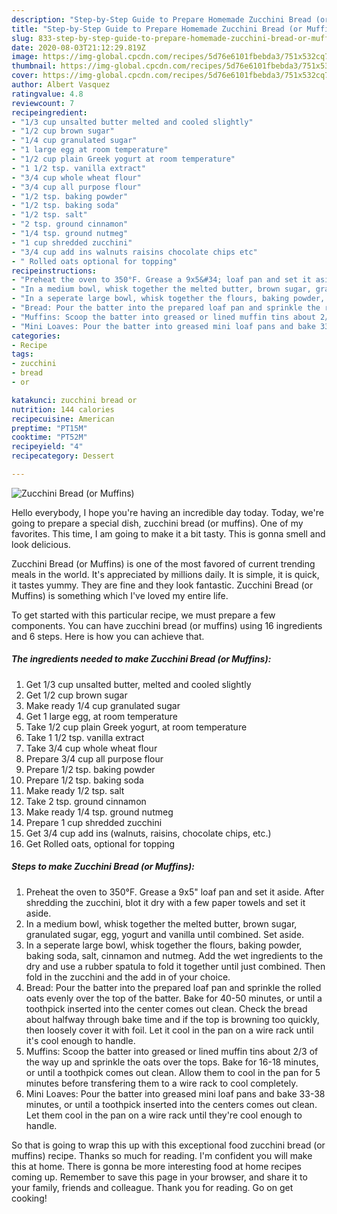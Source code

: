 ```yaml
---
description: "Step-by-Step Guide to Prepare Homemade Zucchini Bread (or Muffins)"
title: "Step-by-Step Guide to Prepare Homemade Zucchini Bread (or Muffins)"
slug: 833-step-by-step-guide-to-prepare-homemade-zucchini-bread-or-muffins
date: 2020-08-03T21:12:29.819Z
image: https://img-global.cpcdn.com/recipes/5d76e6101fbebda3/751x532cq70/zucchini-bread-or-muffins-recipe-main-photo.jpg
thumbnail: https://img-global.cpcdn.com/recipes/5d76e6101fbebda3/751x532cq70/zucchini-bread-or-muffins-recipe-main-photo.jpg
cover: https://img-global.cpcdn.com/recipes/5d76e6101fbebda3/751x532cq70/zucchini-bread-or-muffins-recipe-main-photo.jpg
author: Albert Vasquez
ratingvalue: 4.8
reviewcount: 7
recipeingredient:
- "1/3 cup unsalted butter melted and cooled slightly"
- "1/2 cup brown sugar"
- "1/4 cup granulated sugar"
- "1 large egg at room temperature"
- "1/2 cup plain Greek yogurt at room temperature"
- "1 1/2 tsp. vanilla extract"
- "3/4 cup whole wheat flour"
- "3/4 cup all purpose flour"
- "1/2 tsp. baking powder"
- "1/2 tsp. baking soda"
- "1/2 tsp. salt"
- "2 tsp. ground cinnamon"
- "1/4 tsp. ground nutmeg"
- "1 cup shredded zucchini"
- "3/4 cup add ins walnuts raisins chocolate chips etc"
- " Rolled oats optional for topping"
recipeinstructions:
- "Preheat the oven to 350°F. Grease a 9x5&#34; loaf pan and set it aside. After shredding the zucchini, blot it dry with a few paper towels and set it aside."
- "In a medium bowl, whisk together the melted butter, brown sugar, granulated sugar, egg, yogurt and vanilla until combined. Set aside."
- "In a seperate large bowl, whisk together the flours, baking powder, baking soda, salt, cinnamon and nutmeg. Add the wet ingredients to the dry and use a rubber spatula to fold it together until just combined. Then fold in the zucchini and the add in of your choice."
- "Bread: Pour the batter into the prepared loaf pan and sprinkle the rolled oats evenly over the top of the batter. Bake for 40-50 minutes, or until a toothpick inserted into the center comes out clean. Check the bread about halfway through bake time and if the top is browning too quickly, then loosely cover it with foil. Let it cool in the pan on a wire rack until it&#39;s cool enough to handle."
- "Muffins: Scoop the batter into greased or lined muffin tins about 2/3 of the way up and sprinkle the oats over the tops. Bake for 16-18 minutes, or until a toothpick comes out clean. Allow them to cool in the pan for 5 minutes before transfering them to a wire rack to cool completely."
- "Mini Loaves: Pour the batter into greased mini loaf pans and bake 33-38 minutes, or until a toothpick inserted into the centers comes out clean. Let them cool in the pan on a wire rack until they&#39;re cool enough to handle."
categories:
- Recipe
tags:
- zucchini
- bread
- or

katakunci: zucchini bread or 
nutrition: 144 calories
recipecuisine: American
preptime: "PT15M"
cooktime: "PT52M"
recipeyield: "4"
recipecategory: Dessert

---
```



![Zucchini Bread (or Muffins)](https://img-global.cpcdn.com/recipes/5d76e6101fbebda3/751x532cq70/zucchini-bread-or-muffins-recipe-main-photo.jpg)

Hello everybody, I hope you're having an incredible day today. Today, we're going to prepare a special dish, zucchini bread (or muffins). One of my favorites. This time, I am going to make it a bit tasty. This is gonna smell and look delicious.



Zucchini Bread (or Muffins) is one of the most favored of current trending meals in the world. It's appreciated by millions daily. It is simple, it is quick, it tastes yummy. They are fine and they look fantastic. Zucchini Bread (or Muffins) is something which I've loved my entire life.


To get started with this particular recipe, we must prepare a few components. You can have zucchini bread (or muffins) using 16 ingredients and 6 steps. Here is how you can achieve that.

<!--inarticleads1-->

##### The ingredients needed to make Zucchini Bread (or Muffins):

1. Get 1/3 cup unsalted butter, melted and cooled slightly
1. Get 1/2 cup brown sugar
1. Make ready 1/4 cup granulated sugar
1. Get 1 large egg, at room temperature
1. Take 1/2 cup plain Greek yogurt, at room temperature
1. Take 1 1/2 tsp. vanilla extract
1. Take 3/4 cup whole wheat flour
1. Prepare 3/4 cup all purpose flour
1. Prepare 1/2 tsp. baking powder
1. Prepare 1/2 tsp. baking soda
1. Make ready 1/2 tsp. salt
1. Take 2 tsp. ground cinnamon
1. Make ready 1/4 tsp. ground nutmeg
1. Prepare 1 cup shredded zucchini
1. Get 3/4 cup add ins (walnuts, raisins, chocolate chips, etc.)
1. Get  Rolled oats, optional for topping




<!--inarticleads2-->

##### Steps to make Zucchini Bread (or Muffins):

1. Preheat the oven to 350°F. Grease a 9x5&#34; loaf pan and set it aside. After shredding the zucchini, blot it dry with a few paper towels and set it aside.
1. In a medium bowl, whisk together the melted butter, brown sugar, granulated sugar, egg, yogurt and vanilla until combined. Set aside.
1. In a seperate large bowl, whisk together the flours, baking powder, baking soda, salt, cinnamon and nutmeg. Add the wet ingredients to the dry and use a rubber spatula to fold it together until just combined. Then fold in the zucchini and the add in of your choice.
1. Bread: Pour the batter into the prepared loaf pan and sprinkle the rolled oats evenly over the top of the batter. Bake for 40-50 minutes, or until a toothpick inserted into the center comes out clean. Check the bread about halfway through bake time and if the top is browning too quickly, then loosely cover it with foil. Let it cool in the pan on a wire rack until it&#39;s cool enough to handle.
1. Muffins: Scoop the batter into greased or lined muffin tins about 2/3 of the way up and sprinkle the oats over the tops. Bake for 16-18 minutes, or until a toothpick comes out clean. Allow them to cool in the pan for 5 minutes before transfering them to a wire rack to cool completely.
1. Mini Loaves: Pour the batter into greased mini loaf pans and bake 33-38 minutes, or until a toothpick inserted into the centers comes out clean. Let them cool in the pan on a wire rack until they&#39;re cool enough to handle.




So that is going to wrap this up with this exceptional food zucchini bread (or muffins) recipe. Thanks so much for reading. I'm confident you will make this at home. There is gonna be more interesting food at home recipes coming up. Remember to save this page in your browser, and share it to your family, friends and colleague. Thank you for reading. Go on get cooking!
